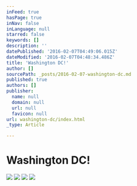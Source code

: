 ```yaml
---
inFeed: true
hasPage: true
inNav: false
inLanguage: null
starred: false
keywords: []
description: ''
datePublished: '2016-02-07T04:49:06.015Z'
dateModified: '2016-02-07T04:48:34.486Z'
title: 'Washington DC!'
author: []
sourcePath: _posts/2016-02-07-washington-dc.md
published: true
authors: []
publisher:
  name: null
  domain: null
  url: null
  favicon: null
url: washington-dc/index.html
_type: Article

---
```

# Washington DC!
![](https://s3-us-west-2.amazonaws.com/the-grid-img/p/002c83b191db105c3ad22c092fa9a9c9ff523630.jpg)
![](https://s3-us-west-2.amazonaws.com/the-grid-img/p/dc78e67f1954d23b8ce2537d3c717be46311a37d.jpg)
![](https://s3-us-west-2.amazonaws.com/the-grid-img/p/e12301131df71cf98abeb6e29ebd5b298ae615d1.jpg)
![](https://s3-us-west-2.amazonaws.com/the-grid-img/p/a5e451c668b535533f84993bc5ee2295f5b596f9.jpg)